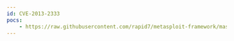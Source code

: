 ```yaml
---
id: CVE-2013-2333
pocs:
    - https://raw.githubusercontent.com/rapid7/metasploit-framework/master/modules/exploits/windows/misc/hp_dataprotector_crs.rb
---
```

